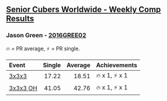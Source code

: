 <style>table {white-space: nowrap;}</style>

## [Senior Cubers Worldwide - Weekly Comp Results](/scw-comp/results/)
### Jason Green - [2016GREE02](https://www.worldcubeassociation.org/persons/2016GREE02)

<span style="white-space: nowrap;">🔥 = PR average</span>, <span style="white-space: nowrap;">⚡ = PR single</span>.

| Event | Single | Average | Achievements|
| :-- | --: | --: | :-- |
| [3x3x3](333.md) | 17.22 | 18.51 | 🔥 x 1, ⚡ x 1 |
| [3x3x3 OH](333oh.md) | 41.05 | 42.76 | 🔥 x 1, ⚡ x 1 |

<!-- Global site tag (gtag.js) - Google Analytics -->
<script async src="https://www.googletagmanager.com/gtag/js?id=UA-86348435-3"></script>
<script>window.dataLayer = window.dataLayer || []; function gtag() {dataLayer.push(arguments);} gtag('js', new Date()); gtag('config', 'UA-86348435-3');</script>
